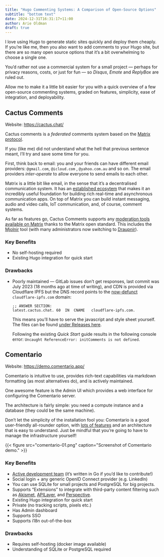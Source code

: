 ```yaml
---
title: "Hugo Commenting Systems: A Comparison of Open-Source Options"
subtitle: "bottom text"
date: 2024-12-31T16:31:17+11:00
author: Arie Oldman
draft: true
---
```


<!-- {{< figure src="image-example-500px.jpg" caption="example image" >}} -->

I love using Hugo to generate static sites quickly and deploy them cheaply. If you’re like me, then you also want to add comments to your Hugo site, but there are so many open source options that it’s a bit overwhelming to choose a single one.

You’d rather not use a commercial system for a small project — perhaps for privacy reasons, costs, or just for fun — so *Disqus*, *Emote* and *ReplyBox* are ruled out.

Allow me to make it a little bit easier for you with a quick overview of a few open-source commenting systems, graded on features, simplicity, ease of integration, and deployability.

## Cactus Comments

Website: https://cactus.chat/

Cactus comments is a *federated* comments system based on the [Matrix protocol](https://matrix.org/docs/older/faq/).

If you (like me) did not understand what the hell that previous sentence meant, I’ll try and save some time for you.

First, think back to email: you and your friends can have different email providers: `@gmail.com`, `@icloud.com` , `@yahoo.com.au` and so on. The email providers *inter-operate* to allow everyone to send emails to each other.

Matrix is a little bit like email, in the sense that it’s a decentralised communication system. It has an [established ecosytem](https://matrix.org/ecosystem/) that makes it an incredibly useful foundation for building rich real-time and asynchronous communication apps. On top of Matrix you can build instant messaging, audio and video calls, IoT communication, and, of course, comment systems.

As far as features go, Cactus Comments supports any [moderation tools available on Matrix](https://matrix.org/docs/communities/moderation/) thanks to the Matrix open standard. This includes the [Mjolnir](https://github.com/matrix-org/mjolnir) tool (with many administrators now switching to [Draupnir](https://github.com/the-draupnir-project/Draupnir)).

### Key Benefits

- No self-hosting required
- Existing Hugo integration for quick start

### Drawbacks

- Poorly maintained — GitLab issues don’t get responses, last commit was July 2023 (18 months ago at time of writing), and CDN is provided via Cloudflare IPFS but the DNS record points to the [now-defunct](https://blog.cloudflare.com/cloudflares-public-ipfs-gateways-and-supporting-interplanetary-shipyard/#what-happens-next) `cloudflare-ipfs.com` domain:

    ```plain
    ;; ANSWER SECTION:
    latest.cactus.chat.	60	IN	CNAME	cloudflare-ipfs.com.
    ```

    This means you’ll have to serve the javascript and style sheet yourself. The files can be found [under Releases here](https://gitlab.com/cactus-comments/cactus-client/-/releases).

    Following the existing _Quick Start_ guide results in the following console error: `Uncaught ReferenceError: initComments is not defined`.

## Comentario

Website: https://demo.comentario.app/

Comentario is intuitive to use, provides rich-text capabilities via markdown formatting (as most alternatives do), and is actively maintained.

One awesome feature is the Admin UI which provides a web interface for configuring the Comentario server.

The architecture is fairly simple: you need a compute instance and a database (they could be the same machine).

Don’t let the simplicity of the installation fool you: Comentario is a good user-friendly all-rounder option, with [lots of features](https://docs.comentario.app/en/about/features/#features-in-a-nutshell) and an architecture that is easy to understand. Just be mindful that you’re going to have to manage the infrastructure yourself!

{{< figure src="comentario-01.png" caption="Screenshot of Comentario demo." >}}

### Key Benefits

- [Active development team](https://gitlab.com/comentario/comentario/-/commits/dev) (it’s written in Go if you’d like to contribute!)
- Social login + any generic OpenID Connect provider (e.g. LinkedIn)
- You can use SQLite for small projects and PostgreSQL for big projects.
- Supports “Extensions” to integrate with third-party content filtering such as [Akismet](https://docs.comentario.app/en/configuration/frontend/domain/extensions/akismet/), [APILayer](https://docs.comentario.app/en/configuration/frontend/domain/extensions/api-layer-spam-checker/), and [Perspective](https://docs.comentario.app/en/configuration/frontend/domain/extensions/perspective/).
- Existing Hugo integration for quick start
- Private (no tracking scripts, pixels etc.)
- Has Admin dashboard
- Supports SSO
- Supports i18n out-of-the-box

### Drawbacks

- Requires self-hosting (docker image available)
- Understanding of SQLite or PostgreSQL required
